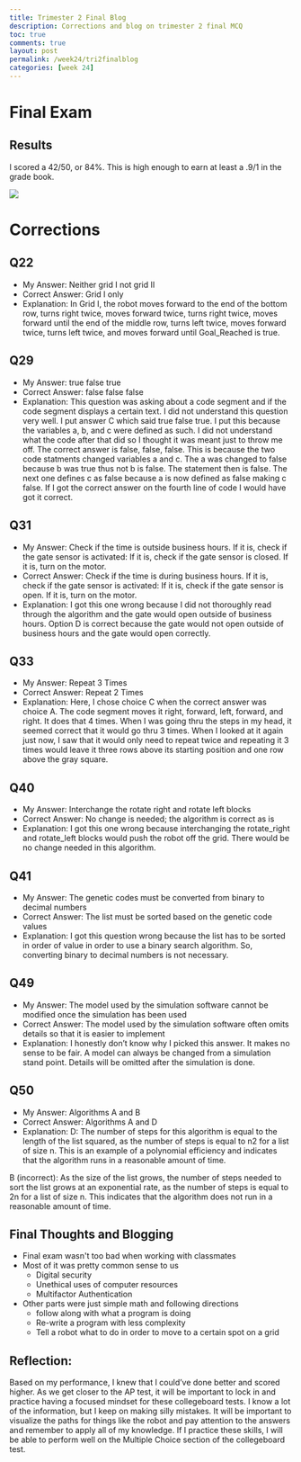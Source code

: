 ```yaml
---
title: Trimester 2 Final Blog
description: Corrections and blog on trimester 2 final MCQ
toc: true
comments: true
layout: post
permalink: /week24/tri2finalblog
categories: [week 24]
---
```


# Final Exam
## Results
I scored a 42/50, or 84%. This is high enough to earn at least a .9/1 in the grade book.

![](https://media.discordapp.net/attachments/876953326850297866/1084961798521884794/download.png?width=1292&height=926)

# Corrections

## Q22

- My Answer: Neither grid I not grid II
- Correct Answer: 	Grid I only
- Explanation: In Grid I, the robot moves forward to the end of the bottom row, turns right twice, moves forward twice, turns right twice, moves forward until the end of the middle row, turns left twice, moves forward twice, turns left twice, and moves forward until Goal_Reached is true.

## Q29

- My Answer: true false true
- Correct Answer: 	false false false
- Explanation: This question was asking about a code segment and if the code segment displays a certain text. I did not understand this question very well. I put answer C which said true false true. I put this because the variables a, b, and c were defined as such. I did not understand what the code after that did so I thought it was meant just to throw me off. The correct answer is false, false, false. This is because the two code statments changed variables a and c. The a was changed to false because b was true thus not b is false. The statement then is false. The next one defines c as false because a is now defined as false making c false. If I got the correct answer on the fourth line of code I would have got it correct.

## Q31

- My Answer: Check if the time is outside business hours. If it is, check if the gate sensor is activated: If it is, check if the gate sensor is closed. If it is, turn on the motor.
- Correct Answer: Check if the time is during business hours. If it is, check if the gate sensor is activated: If it is, check if the gate sensor is open. If it is, turn on the motor.
- Explanation: I got this one wrong because I did not thoroughly read through the algorithm and the gate would open outside of business hours. Option D is correct because the gate would not open outside of business hours and the gate would open correctly.

## Q33

- My Answer: Repeat 3 Times
- Correct Answer: Repeat 2 Times
- Explanation: Here, I chose choice C when the correct answer was choice A. The code segment moves it right, forward, left, forward, and right. It does that 4 times. When I was going thru the steps in my head, it seemed correct that it would go thru 3 times. When I looked at it again just now, I saw that it would only need to repeat twice and repeating it 3 times would leave it three rows above its starting position and one row above the gray square.

## Q40

- My Answer: Interchange the rotate right and rotate left blocks
- Correct Answer: No change is needed; the algorithm is correct as is
- Explanation: I got this one wrong because interchanging the rotate_right and rotate_left blocks would push the robot off the grid. There would be no change needed in this algorithm.

## Q41

- My Answer: The genetic codes must be converted from binary to decimal numbers
- Correct Answer: The list must be sorted based on the genetic code values
- Explanation: I got this question wrong because the list has to be sorted in order of value in order to use a binary search algorithm. So, converting binary to decimal numbers is not necessary.

## Q49

- My Answer: The model used by the simulation software cannot be modified once the simulation has been used
- Correct Answer: The model used by the simulation software often omits details so that it is easier to implement
- Explanation: I honestly don’t know why I picked this answer. It makes no sense to be fair. A model can always be changed from a simulation stand point. Details will be omitted after the simulation is done.

## Q50

- My Answer: Algorithms A and B
- Correct Answer: Algorithms A and D
- Explanation: D: The number of steps for this algorithm is equal to the length of the list squared, as the number of steps is equal to n2 for a list of size n. This is an example of a polynomial efficiency and indicates that the algorithm runs in a reasonable amount of time.

B (incorrect): As the size of the list grows, the number of steps needed to sort the list grows at an exponential rate, as the number of steps is equal to 2n for a list of size n. This indicates that the algorithm does not run in a reasonable amount of time.

## Final Thoughts and Blogging

- Final exam wasn't too bad when working with classmates
- Most of it was pretty common sense to us
    - Digital security
    - Unethical uses of computer resources
    - Multifactor Authentication
- Other parts were just simple math and following directions
    - follow along with what a program is doing
    - Re-write a program with less complexity
    - Tell a robot what to do in order to move to a certain spot on a grid
 ## Reflection:
 
Based on my performance, I knew that I could’ve done better and scored higher. As we get closer to the AP test, it will be important to lock in and practice having a focused mindset for these collegeboard tests. I know a lot of the information, but I keep on making silly mistakes. It will be important to visualize the paths for things like the robot and pay attention to the answers and remember to apply all of my knowledge. If I practice these skills, I will be able to perform well on the Multiple Choice section of the collegeboard test.

